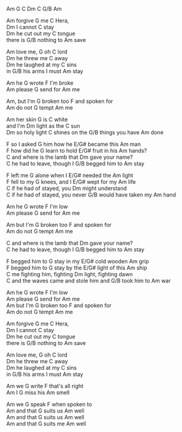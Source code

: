 Am G C Dm C G/B Am   
   
Am forgive G me C Hera,   
Dm I cannot C stay   
Dm he cut out my C tongue   
there is G/B nothing to Am save   
   
Am love me, G oh C lord   
Dm he threw me C away   
Dm he laughed at my C sins   
in G/B his arms I must Am stay   
   
Am he G wrote F I'm broke   
Am please G send for Am me   
   
Am, but I'm G broken too F and spoken for   
Am do not G tempt Am me   
   
Am her skin G is C white   
and I'm Dm light as the C sun   
Dm so holy light C shines on the G/B things you have Am done   
   
F so I asked G him how he E/G# became this Am man   
F how did he G learn to hold E/G# fruit in his Am hands?   
C and where is the lamb that Dm gave your name?   
C he had to leave, though I G/B begged him to Am stay   
   
F left me G alone when I E/G# needed the Am light   
F fell to my G knees, and I E/G# wept for my Am life   
C if he had of stayed, you Dm might understand   
C if he had of stayed, you never G/B would have taken my Am hand   
   
Am he G wrote F I'm low   
Am please G send for Am me   
   
Am but I'm G broken too F and spoken for   
Am do not G tempt Am me   
   
C and where is the lamb that Dm gave your name?   
C he had to leave, though I G/B begged him to Am stay   
   
F begged him to G stay in my E/G# cold wooden Am grip   
F begged him to G stay by the E/G# light of this Am ship   
C me fighting him, fighting Dm light, fighting dawn   
C and the waves came and stole him and G/B took him to Am war   
   
Am he G wrote F I'm low   
Am please G send for Am me   
Am but I'm G broken too F and spoken for   
Am do not G tempt Am me   
   
Am forgive G me C Hera,   
Dm I cannot C stay   
Dm he cut out my C tongue   
there is G/B nothing to Am save   
   
Am love me, G oh C lord   
Dm he threw me C away   
Dm he laughed at my C sins   
in G/B his arms I must Am stay   
   
Am we G write F that's all right   
Am I G miss his Am smell   
   
Am we G speak F when spoken to   
Am and that G suits us Am well   
Am and that G suits us Am well   
Am and that G suits me Am well   
